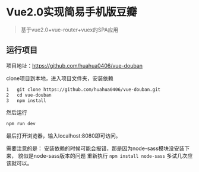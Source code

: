 # Vue2.0实现简易手机版豆瓣

> 基于vue2.0+vue-router+vuex的SPA应用

## 运行项目

项目地址：https://github.com/huahua0406/vue-douban

clone项目到本地，进入项目文件夹，安装依赖

``` bash
1   git clone https://github.com/huahua0406/vue-douban.git
2   cd vue-douban
3   npm install
```

然后运行

``` bash
npm run dev
```

最后打开浏览器，输入localhost:8080即可访问。

需要注意的是： 安装依赖的时候可能会报错，那是因为node-sass模块没安装下来，
貌似是node-sass版本的问题 重新执行 `npm install node-sass` 多试几次应该就可以。
